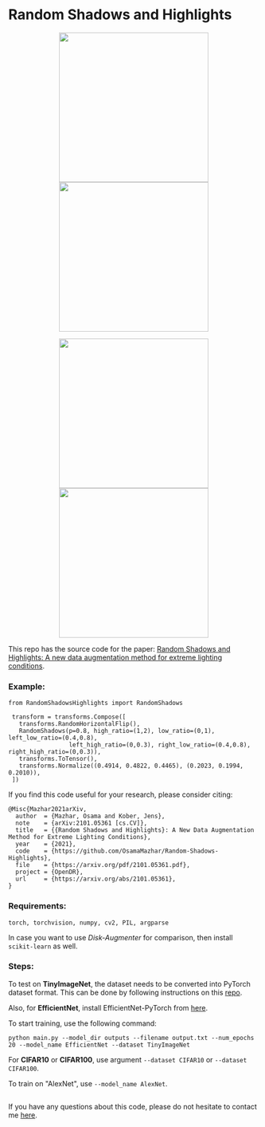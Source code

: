 # Random Shadows and Highlights


<p align="center">
  <img src="./Samples/RSH_0.gif" width="300" />
  <img src="./Samples/RSH_1.gif" width="300" />
</p>
<p align="center">
  <img src="./Samples/RSH_2.gif" width="300" />
  <img src="./Samples/RSH_3.gif" width="300" />
</p>

This repo has the source code for the paper: [Random Shadows and Highlights: A new data augmentation method for extreme lighting conditions](https://arxiv.org/abs/2101.05361).

### Example:
```
from RandomShadowsHighlights import RandomShadows

 transform = transforms.Compose([
   transforms.RandomHorizontalFlip(),
   RandomShadows(p=0.8, high_ratio=(1,2), low_ratio=(0,1), left_low_ratio=(0.4,0.8),
                 left_high_ratio=(0,0.3), right_low_ratio=(0.4,0.8), right_high_ratio=(0,0.3)),
   transforms.ToTensor(),
   transforms.Normalize((0.4914, 0.4822, 0.4465), (0.2023, 0.1994, 0.2010)),
 ])
 ```

If you find this code useful for your research, please consider citing:

    @Misc{Mazhar2021arXiv,
      author  = {Mazhar, Osama and Kober, Jens},
      note    = {arXiv:2101.05361 [cs.CV]},
      title   = {{Random Shadows and Highlights}: A New Data Augmentation Method for Extreme Lighting Conditions},
      year    = {2021},
      code    = {https://github.com/OsamaMazhar/Random-Shadows-Highlights},
      file    = {https://arxiv.org/pdf/2101.05361.pdf},
      project = {OpenDR},
      url     = {https://arxiv.org/abs/2101.05361},
    }

### Requirements:
```torch, torchvision, numpy, cv2, PIL, argparse```

In case you want to use <em>Disk-Augmenter</em> for comparison, then install ```scikit-learn``` as well.

### Steps:
To test on **TinyImageNet**, the dataset needs to be converted into PyTorch dataset format. This can be done by following instructions on this [repo](https://github.com/tjmoon0104/pytorch-tiny-imagenet).

Also, for **EfficientNet**, install EfficientNet-PyTorch from [here](https://github.com/lukemelas/EfficientNet-PyTorch).

To start training, use the following command:

```python main.py --model_dir outputs --filename output.txt --num_epochs 20 --model_name EfficientNet --dataset TinyImageNet```

For **CIFAR10** or **CIFAR100**, use argument ```--dataset CIFAR10``` or ```--dataset CIFAR100```.

To train on "AlexNet", use ```--model_name AlexNet```.

##

If you have any questions about this code, please do not hesitate to contact me [here](mailto:osamazhar@yahoo.com).
